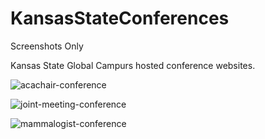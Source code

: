 # KansasStateConferences
Screenshots Only

Kansas State Global Campurs hosted conference websites.

![acachair-conference](https://user-images.githubusercontent.com/5043065/31695827-7883b6b6-b372-11e7-8642-53ad35dbbab2.png)

![joint-meeting-conference](https://user-images.githubusercontent.com/5043065/31695828-79df4f5c-b372-11e7-98c8-b77a3cabcc3c.png)

![mammalogist-conference](https://user-images.githubusercontent.com/5043065/31695829-7acc306a-b372-11e7-80dd-e314e3b6f122.png)
